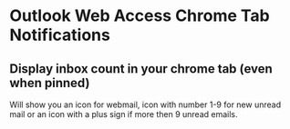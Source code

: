 Outlook Web Access Chrome Tab Notifications
==============================

Display inbox count in your chrome tab (even when pinned)
---------------

Will show you an icon for webmail, icon with number 1-9 for new unread mail or an icon with a plus sign if more then 9 unread emails.
